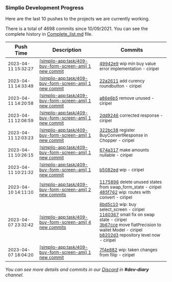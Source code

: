 
### Simplio Development Progress

Here are the last 10 pushes to the projects we are currently working.

There is a total of 4698 commits since 10/09/2021. You can see the complete history in
 [Complete_list.md](Complete_list.md) file.

| Push Time | Description | Commits |
| --- | --- | --- |
| <sub>2023-04-11 15:32:27</sub> | <sub>[[simplio-app:task/409\-buy\-form\-screen\-ami] 1 new commit](https://github.com/SimplioOfficial/simplio-app/commit/49942e94d59acbbf60e9926f3ee35c0d10deae79)</sub> | <sub>[49942e9](https://github.com/SimplioOfficial/simplio-app/commit/49942e94d59acbbf60e9926f3ee35c0d10deae79) wip min buy value error implementation - ciripel</sub> |
| <sub>2023-04-11 14:33:49</sub> | <sub>[[simplio-app:task/409\-buy\-form\-screen\-ami] 1 new commit](https://github.com/SimplioOfficial/simplio-app/commit/22a2611fe7109f13cedfe0e640552fbddb05fe6d)</sub> | <sub>[22a2611](https://github.com/SimplioOfficial/simplio-app/commit/22a2611fe7109f13cedfe0e640552fbddb05fe6d) add curency roundbutton - ciripel</sub> |
| <sub>2023-04-11 14:20:58</sub> | <sub>[[simplio-app:task/409\-buy\-form\-screen\-ami] 1 new commit](https://github.com/SimplioOfficial/simplio-app/commit/a86e6b57bbfef2ec7ccc4caa02e25b6132985dae)</sub> | <sub>[a86e6b5](https://github.com/SimplioOfficial/simplio-app/commit/a86e6b57bbfef2ec7ccc4caa02e25b6132985dae) remove unused - ciripel</sub> |
| <sub>2023-04-11 12:06:59</sub> | <sub>[[simplio-app:task/409\-buy\-form\-screen\-ami] 1 new commit](https://github.com/SimplioOfficial/simplio-app/commit/2dd9246230537e89feb1ef5f2092f6f8b8af119a)</sub> | <sub>[2dd9246](https://github.com/SimplioOfficial/simplio-app/commit/2dd9246230537e89feb1ef5f2092f6f8b8af119a) corrected response - ciripel</sub> |
| <sub>2023-04-11 12:03:23</sub> | <sub>[[simplio-app:task/409\-buy\-form\-screen\-ami] 1 new commit](https://github.com/SimplioOfficial/simplio-app/commit/322bc3869f6bd57d20109fbc9354e25554e9a252)</sub> | <sub>[322bc38](https://github.com/SimplioOfficial/simplio-app/commit/322bc3869f6bd57d20109fbc9354e25554e9a252) register BuyConvertResponse in Chopper - ciripel</sub> |
| <sub>2023-04-11 10:26:15</sub> | <sub>[[simplio-app:task/409\-buy\-form\-screen\-ami] 1 new commit](https://github.com/SimplioOfficial/simplio-app/commit/674a317fe07bc23304bb3db74631cc26d0f85cd9)</sub> | <sub>[674a317](https://github.com/SimplioOfficial/simplio-app/commit/674a317fe07bc23304bb3db74631cc26d0f85cd9) make amounts nullable - ciripel</sub> |
| <sub>2023-04-11 10:21:32</sub> | <sub>[[simplio-app:task/409\-buy\-form\-screen\-ami] 1 new commit](https://github.com/SimplioOfficial/simplio-app/commit/b5082edac24c6ad0a406a893dca958fc641ec1c6)</sub> | <sub>[b5082ed](https://github.com/SimplioOfficial/simplio-app/commit/b5082edac24c6ad0a406a893dca958fc641ec1c6) wip - ciripel</sub> |
| <sub>2023-04-10 14:11:10</sub> | <sub>[[simplio-app:task/409\-buy\-form\-screen\-ami] 2 new commits](https://github.com/SimplioOfficial/simplio-app/compare/b8202d371c95...485f76245479)</sub> | <sub>[1175896](https://github.com/SimplioOfficial/simplio-app/commit/1175896bb8959366c70a1c409d5b3adedc921fa5) delete unused states from swap_form_state - ciripel<br>[485f762](https://github.com/SimplioOfficial/simplio-app/commit/485f76245479f8088e84dddf3d236f3ab785b738) wip: routes with convert - ciripel</sub> |
| <sub>2023-04-07 23:32:42</sub> | <sub>[[simplio-app:task/409\-buy\-form\-screen\-ami] 4 new commits](https://github.com/SimplioOfficial/simplio-app/compare/7f4e8820ccba...b8202d371c95)</sub> | <sub>[6bd5c10](https://github.com/SimplioOfficial/simplio-app/commit/6bd5c10478306e50840defec8817616efbfa8063) wip: buy select_screen - ciripel<br>[1160367](https://github.com/SimplioOfficial/simplio-app/commit/1160367708e888362c84ea66cd018e611cc21ef1) small fix on swap state - ciripel<br>[3b67cce](https://github.com/SimplioOfficial/simplio-app/commit/3b67cce2462655bbdc1782fb387e8753350bcdb3) move fiatPrecision to wallet Model - ciripel<br>[b8202d3](https://github.com/SimplioOfficial/simplio-app/commit/b8202d371c95d1f17677224b79d71b0768e97926) repository level now - ciripel</sub> |
| <sub>2023-04-07 18:04:20</sub> | <sub>[[simplio-app:task/409\-buy\-form\-screen\-ami] 1 new commit](https://github.com/SimplioOfficial/simplio-app/commit/7f4e8820ccbadadd06df05be9eb24a2112873579)</sub> | <sub>[7f4e882](https://github.com/SimplioOfficial/simplio-app/commit/7f4e8820ccbadadd06df05be9eb24a2112873579) wip: taken changes from filip - ciripel</sub> |

_You can see more details and commits in our [Discord](https://discord.gg/aKhjuwZmdP) in **#dev-diary** channel._
